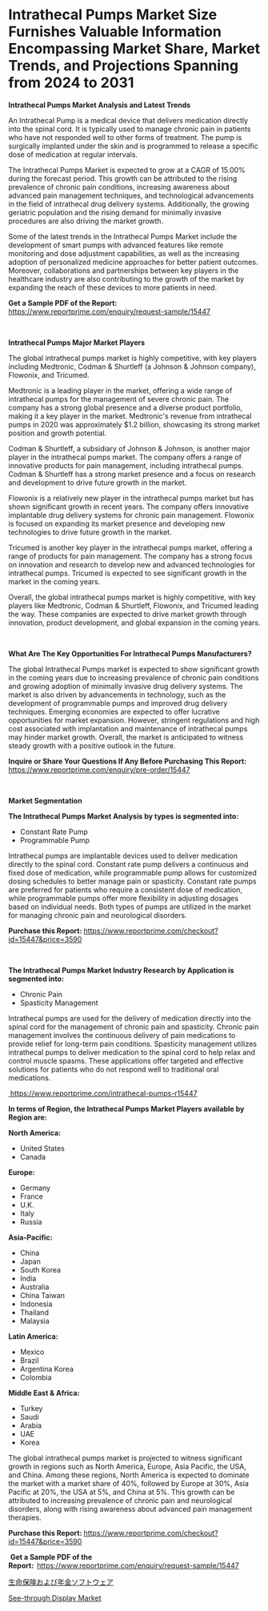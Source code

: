 <p><h1>Intrathecal Pumps Market Size Furnishes Valuable Information Encompassing Market Share, Market Trends, and Projections Spanning from 2024 to 2031</h1></p><p><strong>Intrathecal Pumps Market Analysis and Latest Trends</strong></p>
<p><p>An Intrathecal Pump is a medical device that delivers medication directly into the spinal cord. It is typically used to manage chronic pain in patients who have not responded well to other forms of treatment. The pump is surgically implanted under the skin and is programmed to release a specific dose of medication at regular intervals.</p><p>The Intrathecal Pumps Market is expected to grow at a CAGR of 15.00% during the forecast period. This growth can be attributed to the rising prevalence of chronic pain conditions, increasing awareness about advanced pain management techniques, and technological advancements in the field of intrathecal drug delivery systems. Additionally, the growing geriatric population and the rising demand for minimally invasive procedures are also driving the market growth.</p><p>Some of the latest trends in the Intrathecal Pumps Market include the development of smart pumps with advanced features like remote monitoring and dose adjustment capabilities, as well as the increasing adoption of personalized medicine approaches for better patient outcomes. Moreover, collaborations and partnerships between key players in the healthcare industry are also contributing to the growth of the market by expanding the reach of these devices to more patients in need.</p></p>
<p><strong>Get a Sample PDF of the Report:&nbsp;</strong> <a href="https://www.reportprime.com/enquiry/request-sample/15447">https://www.reportprime.com/enquiry/request-sample/15447</a></p>
<p>&nbsp;</p>
<p><strong>Intrathecal Pumps Major Market Players</strong></p>
<p><p>The global intrathecal pumps market is highly competitive, with key players including Medtronic, Codman & Shurtleff (a Johnson & Johnson company), Flowonix, and Tricumed. </p><p>Medtronic is a leading player in the market, offering a wide range of intrathecal pumps for the management of severe chronic pain. The company has a strong global presence and a diverse product portfolio, making it a key player in the market. Medtronic's revenue from intrathecal pumps in 2020 was approximately $1.2 billion, showcasing its strong market position and growth potential.</p><p>Codman & Shurtleff, a subsidiary of Johnson & Johnson, is another major player in the intrathecal pumps market. The company offers a range of innovative products for pain management, including intrathecal pumps. Codman & Shurtleff has a strong market presence and a focus on research and development to drive future growth in the market.</p><p>Flowonix is a relatively new player in the intrathecal pumps market but has shown significant growth in recent years. The company offers innovative implantable drug delivery systems for chronic pain management. Flowonix is focused on expanding its market presence and developing new technologies to drive future growth in the market.</p><p>Tricumed is another key player in the intrathecal pumps market, offering a range of products for pain management. The company has a strong focus on innovation and research to develop new and advanced technologies for intrathecal pumps. Tricumed is expected to see significant growth in the market in the coming years.</p><p>Overall, the global intrathecal pumps market is highly competitive, with key players like Medtronic, Codman & Shurtleff, Flowonix, and Tricumed leading the way. These companies are expected to drive market growth through innovation, product development, and global expansion in the coming years.</p></p>
<p>&nbsp;</p>
<p><strong>What Are The Key Opportunities For Intrathecal Pumps Manufacturers?</strong></p>
<p><p>The global Intrathecal Pumps market is expected to show significant growth in the coming years due to increasing prevalence of chronic pain conditions and growing adoption of minimally invasive drug delivery systems. The market is also driven by advancements in technology, such as the development of programmable pumps and improved drug delivery techniques. Emerging economies are expected to offer lucrative opportunities for market expansion. However, stringent regulations and high cost associated with implantation and maintenance of intrathecal pumps may hinder market growth. Overall, the market is anticipated to witness steady growth with a positive outlook in the future.</p></p>
<p><strong>Inquire or Share Your Questions If Any Before Purchasing This Report:</strong> <a href="https://www.reportprime.com/enquiry/pre-order/15447">https://www.reportprime.com/enquiry/pre-order/15447</a></p>
<p>&nbsp;</p>
<p><strong>Market Segmentation</strong></p>
<p><strong>The Intrathecal Pumps Market Analysis by types is segmented into:</strong></p>
<p><ul><li>Constant Rate Pump</li><li>Programmable Pump</li></ul></p>
<p><p>Intrathecal pumps are implantable devices used to deliver medication directly to the spinal cord. Constant rate pump delivers a continuous and fixed dose of medication, while programmable pump allows for customized dosing schedules to better manage pain or spasticity. Constant rate pumps are preferred for patients who require a consistent dose of medication, while programmable pumps offer more flexibility in adjusting dosages based on individual needs. Both types of pumps are utilized in the market for managing chronic pain and neurological disorders.</p></p>
<p><strong>Purchase this Report:&nbsp;</strong><a href="https://www.reportprime.com/checkout?id=15447&price=3590">https://www.reportprime.com/checkout?id=15447&price=3590</a></p>
<p>&nbsp;</p>
<p><strong>The Intrathecal Pumps Market Industry Research by Application is segmented into:</strong></p>
<p><ul><li>Chronic Pain</li><li>Spasticity Management</li></ul></p>
<p><p>Intrathecal pumps are used for the delivery of medication directly into the spinal cord for the management of chronic pain and spasticity. Chronic pain management involves the continuous delivery of pain medications to provide relief for long-term pain conditions. Spasticity management utilizes intrathecal pumps to deliver medication to the spinal cord to help relax and control muscle spasms. These applications offer targeted and effective solutions for patients who do not respond well to traditional oral medications.</p></p>
<p><a href="https://www.reportprime.com/intrathecal-pumps-r15447">&nbsp;https://www.reportprime.com/intrathecal-pumps-r15447</a></p>
<p><strong>In terms of Region, the Intrathecal Pumps Market Players available by Region are:</strong></p>
<p>
    <p> <strong> North America: </strong>
        <ul>
            <li>United States</li>
            <li>Canada</li>
        </ul>
        </p> 
    <p> <strong> Europe: </strong>
        <ul>
            <li>Germany</li>
            <li>France</li>
            <li>U.K.</li>
            <li>Italy</li>
            <li>Russia</li>
        </ul>
        </p> 
    <p> <strong> Asia-Pacific: </strong>
        <ul>
            <li>China</li>
            <li>Japan</li>
            <li>South Korea</li>
            <li>India</li>
            <li>Australia</li>
            <li>China Taiwan</li>
            <li>Indonesia</li>
            <li>Thailand</li>
            <li>Malaysia</li>
        </ul>
        </p> 
    <p> <strong> Latin America: </strong>
        <ul>
            <li>Mexico</li>
            <li>Brazil</li>
            <li>Argentina Korea</li>
            <li>Colombia</li>
        </ul>
        </p> 
    <p> <strong> Middle East & Africa: </strong>
        <ul>
            <li>Turkey</li>
            <li>Saudi</li>
            <li>Arabia</li>
            <li>UAE</li>
            <li>Korea</li>
        </ul>
    </p>
    </p>
<p><p>The global intrathecal pumps market is projected to witness significant growth in regions such as North America, Europe, Asia Pacific, the USA, and China. Among these regions, North America is expected to dominate the market with a market share of 40%, followed by Europe at 30%, Asia Pacific at 20%, the USA at 5%, and China at 5%. This growth can be attributed to increasing prevalence of chronic pain and neurological disorders, along with rising awareness about advanced pain management therapies.</p></p>
<p><strong>Purchase this Report: </strong><a href="https://www.reportprime.com/checkout?id=15447&price=3590">https://www.reportprime.com/checkout?id=15447&price=3590</a></p>
<p>&nbsp;<strong>Get a Sample PDF of the Report:&nbsp;&nbsp;</strong><a href="https://www.reportprime.com/enquiry/request-sample/15447">https://www.reportprime.com/enquiry/request-sample/15447</a></p>
<p><strong></strong></p>
<p><p><a href="https://github.com/NikitaBruen/Market-Research-Report-List-1/blob/main/150784181718.md">生命保険および年金ソフトウェア</a></p><p><a href="https://view.publitas.com/reportprime-1/analyzing-see-through-display-market-global-industry-perspective-and-forecast-2024-to-2031/">See-through Display Market</a></p></p>